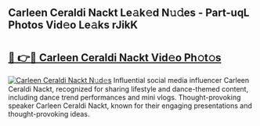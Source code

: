 ## Carleen Ceraldi Nackt Le𝚊k𝚎d N𝚞𝚍es - Part-uqL Photos Vid𝚎o Le𝚊ks rJikK

# <h2><a href="http://fb0jgd4.evod.top/?m=Carleen+Ceraldi+Nackt">🔗 👉🔴 Carleen Ceraldi Nackt Vid𝚎o Ph𝚘t𝚘s</a></h2>

[![Carleen Ceraldi Nackt N𝚞d𝚎s](https://i.imgur.com/8V9OHl7.gif)](http://fb0jgd4.evod.top/?m=Carleen+Ceraldi+Nackt)
Influential social media influencer Carleen Ceraldi Nackt, recognized for sharing lifestyle and dance-themed content, including dance trend performances and mini vlogs. Thought-provoking speaker Carleen Ceraldi Nackt, known for their engaging presentations and thought-provoking ideas. 
